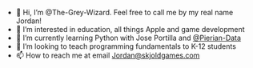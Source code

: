 - 👋 Hi, I’m @The-Grey-Wizard. Feel free to call me by my real name Jordan!
- 👀 I’m interested in education, all things Apple and game development
- 🌱 I’m currently learning Python with Jose Portilla and [@Pierian-Data](https://github.com/Pierian-Data)
- 💞️ I’m looking to teach programming fundamentals to K-12 students
- 📫 How to reach me at email Jordan@skjoldgames.com

<!---
The-Grey-Wizard/The-Grey-Wizard is a ✨ special ✨ repository because its `README.md` (this file) appears on your GitHub profile.
You can click the Preview link to take a look at your changes.
--->
